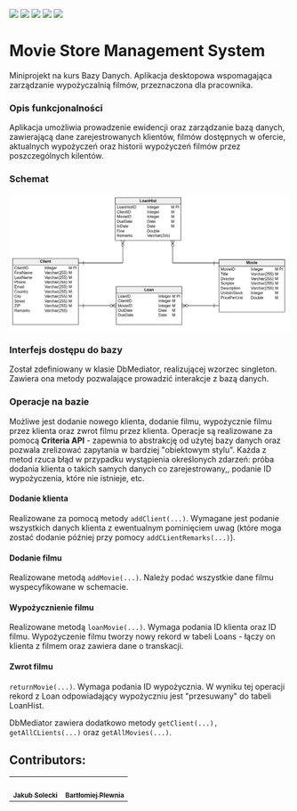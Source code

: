 [![](https://img.shields.io/badge/Maven-4.0.0-red)](https://maven.apache.org)
[![](https://img.shields.io/badge/Project_Lombok-1.18.12-green)](https://mvnrepository.com/artifact/org.projectlombok/lombok)
[![](https://img.shields.io/badge/Hibernate-5.4.11-yellow)](https://mvnrepository.com/artifact/org.hibernate/hibernate-core)
[![](https://img.shields.io/badge/PostgreSQL-42.2.12-%2346A9EE)](https://mvnrepository.com/artifact/org.postgresql/postgresql)
[![](https://img.shields.io/badge/JavaFX-14.0.1-blue)](https://openjfx.io/)



# Movie Store Management System
Miniprojekt na kurs Bazy Danych. 
Aplikacja desktopowa wspomagająca zarządzanie wypożyczalnią filmów, przeznaczona dla pracownika.  

### Opis funkcjonalności
Aplikacja umożliwia prowadzenie ewidencji oraz zarządzanie bazą danych, zawierającą dane zarejestrowanych klientów, filmów dostępnych w ofercie, aktualnych wypożyczeń oraz historii wypożyczeń filmów przez poszczególnych kilentów.

### Schemat
![alt text](https://github.com/jakubsolecki/Movie-Store-Managament-System/blob/master/scheme.png)


### Interfejs dostępu do bazy
Został zdefiniowany w klasie DbMediator, realizującej wzorzec singleton. Zawiera ona metody pozwalające prowadzić interakcje z bazą danych.

### Operacje na bazie
Możliwe jest dodanie nowego klienta, dodanie filmu, wypożycznie filmu przez klienta oraz zwrot filmu przez klienta. Operacje są realizowane za pomocą __Criteria API__ - zapewnia to abstrakcję od użytej bazy danych oraz pozwala zrelizować zapytania w bardziej "obiektowym stylu". Każda z metod rzuca błąd w przypadku wystąpienia określonych zdarzeń: próba dodania klienta o takich samych danych co zarejestrowany,, podanie ID wypożyczenia, które nie istnieje, etc.

#### Dodanie klienta
Realizowane za pomocą metody ```addClient(...)```. Wymagane jest podanie wszystkich danych klienta z ewentualnym pominięciem uwag (które moga zostać dodanie później przy pomocy ```addCLientRemarks(...)```).

#### Dodanie filmu
Realizowane metodą ```addMovie(...)```. Należy podać wszystkie dane filmu wyspecyfikowane w schemacie.

#### Wypożycznienie filmu
Realizowane metodą ```loanMovie(...)```. Wymaga podania ID klienta oraz ID filmu. Wypożyczenie filmu tworzy nowy rekord w tabeli Loans - łączy on klienta z filmem oraz zawiera dane o transkacji.

#### Zwrot filmu
```returnMovie(...)```. Wymaga podania ID wypożycznia. W wyniku tej operacji rekord z Loan odpowiadający wypożyczniu jest "przesuwany" do tabeli LoanHist.


DbMediator zawiera dodatkowo metody ```getClient(...), getAllCLients(...)``` oraz ```getAllMovies(...)```.


## Contributors:
<table>
  <tr>
    <td align="center"><a href="https://github.com/jakubsolecki"><img src="https://avatars2.githubusercontent.com/u/57220835?s=460&v=4" width="100px;" alt=""/><br /><sub><b>Jakub Solecki</b></sub></a><br /></td>
    <td align="center"><a href="https://github.com/Ilargi12"><img src="https://avatars3.githubusercontent.com/u/45597301?s=460&u=0e984d3e0a187a6fb0b8a776b4754b8ceed2041c&v=4" width="100px;" alt=""/><br /><sub><b>Bartłomiej Plewnia</b></sub></a><br />
    </td>
  </tr>
</table>
